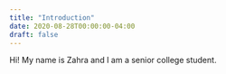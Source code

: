 ```yaml
---
title: "Introduction"
date: 2020-08-28T00:00:00-04:00
draft: false
---
```

Hi! My name is Zahra and I am a senior college student. 
